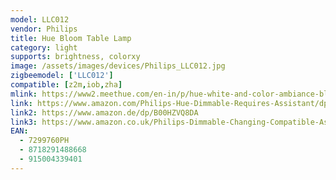 ```yaml
---
model: LLC012
vendor: Philips
title: Hue Bloom Table Lamp
category: light
supports: brightness, colorxy
image: /assets/images/devices/Philips_LLC012.jpg
zigbeemodel: ['LLC012']
compatible: [z2m,iob,zha]
mlink: https://www2.meethue.com/en-in/p/hue-white-and-color-ambiance-bloom-table-lamp/7299760PH
link: https://www.amazon.com/Philips-Hue-Dimmable-Requires-Assistant/dp/B00I811PG6
link2: https://www.amazon.de/dp/B00HZVQ8DA
link3: https://www.amazon.co.uk/Philips-Dimmable-Changing-Compatible-Assistant/dp/B00KDG58BC
EAN: 
  - 7299760PH
  - 8718291488668
  - 915004339401
---
```

